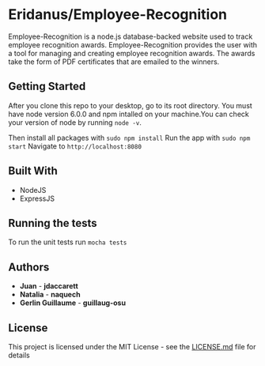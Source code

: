 # Eridanus/Employee-Recognition

Employee-Recognition is a node.js database-backed website used to track employee recognition
awards. Employee-Recognition provides the user with a tool for managing and creating 
employee recognition awards. The awards take the form of PDF certificates that are 
emailed to the winners.

## Getting Started
After you clone this repo to your desktop, go to its root directory. You must have node version 
6.0.0 and npm intalled on your machine.You can check your version of node by running `node -v`.

Then install all packages with `sudo npm install`
Run the app with `sudo npm start`
Navigate to `http://localhost:8080`

## Built With

* NodeJS
* ExpressJS

## Running the tests

To run the unit tests run `mocha tests`

## Authors

* **Juan**                  -  **jdaccarett**
* **Natalia**               -  **naquech**
* **Gerlin Guillaume**      -  **guillaug-osu**

## License

This project is licensed under the MIT License - see the [LICENSE.md](LICENSE.md) file for details